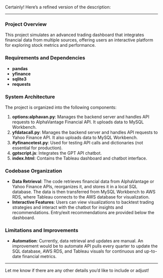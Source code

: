 Certainly! Here’s a refined version of the description:

---

### Project Overview

This project simulates an advanced trading dashboard that integrates financial data from multiple sources, offering users an interactive platform for exploring stock metrics and performance.

### Requirements and Dependencies

- **pandas**
- **yfinance**
- **sqlite3**
- **requests**

### System Architecture

The project is organized into the following components:

1. **options:alphavan.py**: Manages the backend server and handles API requests to AlphaVantage Financial API. It uploads data to MySQL Workbench.
2. **yfdatacall.py**: Manages the backend server and handles API requests to Yahoo Finance API. It also uploads data to MySQL Workbench.
3. **#yfinancetest.py**: Used for testing API calls and dictionaries (not essential for production).
4. **gptscript.js**: Integrates the GPT API chatbot.
5. **index.html**: Contains the Tableau dashboard and chatbot interface.

### Codebase Organization

- **Data Retrieval**: The code retrieves financial data from AlphaVantage or Yahoo Finance APIs, reorganizes it, and stores it in a local SQL database. The data is then transferred from MySQL Workbench to AWS RDS, where Tableau connects to the AWS database for visualization.
- **Interactive Features**: Users can view visualizations to backtest trading strategies and interact with the chatbot for insights and recommendations. Entry/exit recommendations are provided below the dashboard.

### Limitations and Improvements

- **Automation**: Currently, data retrieval and updates are manual. An improvement would be to automate API pulls every quarter to update the SQL database, AWS RDS, and Tableau visuals for continuous and up-to-date financial metrics.

---

Let me know if there are any other details you’d like to include or adjust!
